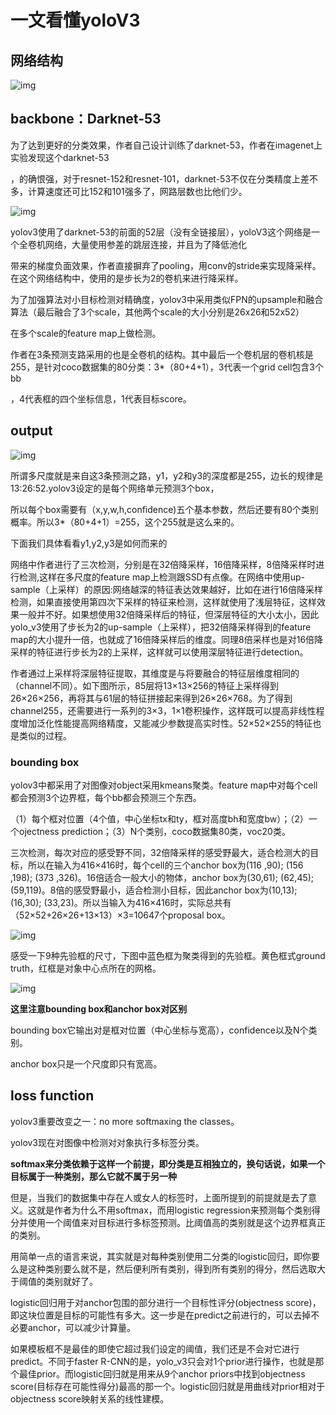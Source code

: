 #  一文看懂yoloV3



## 网络结构





![img](https://pic3.zhimg.com/80/v2-a3e299d2a9fb692d1f515e6eced25f1e_720w.jpg)



## backbone：Darknet-53



为了达到更好的分类效果，作者自己设计训练了darknet-53，作者在imagenet上实验发现这个darknet-53



，的确恨强，对于resnet-152和resnet-101，darknet-53不仅在分类精度上差不多，计算速度还可比152和101强多了，网路层数也比他们少。



![img](https://pic2.zhimg.com/80/v2-9e9659d398497bea3883f7cd35ffcfcc_720w.jpg)



yolov3使用了darknet-53的前面的52层（没有全链接层），yoloV3这个网络是一个全卷机网络，大量使用参差的跳层连接，并且为了降低池化

带来的梯度负面效果，作者直接摒弃了pooling，用conv的stride来实现降采样。在这个网络结构中，使用的是步长为2的卷机来进行降采样。

为了加强算法对小目标检测对精确度，yolov3中采用类似FPN的upsample和融合算法（最后融合了3个scale，其他两个scale的大小分别是26x26和52x52）

在多个scale的feature map上做检测。

作者在3条预测支路采用的也是全卷机的结构。其中最后一个卷机层的卷机核是255，是针对coco数据集的80分类：3*（80+4+1），3代表一个grid cell包含3个bb

，4代表框的四个坐标信息，1代表目标score。

## output 



![img](https://pic2.zhimg.com/80/v2-69a975386bd7bac590526297cde7670b_720w.jpg)



所谓多尺度就是来自这3条预测之路，y1，y2和y3的深度都是255，边长的规律是13:26:52.yolov3设定的是每个网络单元预测3个box，

所以每个box需要有（x,y,w,h,confidence)五个基本参数，然后还要有80个类别概率。所以3*（80+4+1）=255，这个255就是这么来的。

下面我们具体看看y1,y2,y3是如何而来的



网络中作者进行了三次检测，分别是在32倍降采样，16倍降采样，8倍降采样时进行检测,这样在多尺度的feature map上检测跟SSD有点像。在网络中使用up-sample（上采样）的原因:网络越深的特征表达效果越好，比如在进行16倍降采样检测，如果直接使用第四次下采样的特征来检测，这样就使用了浅层特征，这样效果一般并不好。如果想使用32倍降采样后的特征，但深层特征的大小太小，因此yolo_v3使用了步长为2的up-sample（上采样），把32倍降采样得到的feature map的大小提升一倍，也就成了16倍降采样后的维度。同理8倍采样也是对16倍降采样的特征进行步长为2的上采样，这样就可以使用深层特征进行detection。



作者通过上采样将深层特征提取，其维度是与将要融合的特征层维度相同的（channel不同）。如下图所示，85层将13×13×256的特征上采样得到26×26×256，再将其与61层的特征拼接起来得到26×26×768。为了得到channel255，还需要进行一系列的3×3，1×1卷积操作，这样既可以提高非线性程度增加泛化性能提高网络精度，又能减少参数提高实时性。52×52×255的特征也是类似的过程。

### bounding box

yolov3中都采用了对图像对object采用kmeans聚类。feature map中对每个cell都会预测3个边界框，每个bb都会预测三个东西。



（1）每个框对位置（4个值，中心坐标tx和ty，框对高度bh和宽度bw）；（2）一个ojectness prediction；（3）N个类别，coco数据集80类，voc20类。



三次检测，每次对应的感受野不同，32倍降采样的感受野最大，适合检测大的目标，所以在输入为416×416时，每个cell的三个anchor box为(116 ,90); (156 ,198); (373 ,326)。16倍适合一般大小的物体，anchor box为(30,61); (62,45); (59,119)。8倍的感受野最小，适合检测小目标，因此anchor box为(10,13); (16,30); (33,23)。所以当输入为416×416时，实际总共有（52×52+26×26+13×13）×3=10647个proposal box。



![img](https://pic3.zhimg.com/80/v2-a22e1e8c5a6a950fc554d19fb865f0c5_720w.png)



感受一下9种先验框的尺寸，下图中蓝色框为聚类得到的先验框。黄色框式ground truth，红框是对象中心点所在的网格。



![img](https://pic3.zhimg.com/80/v2-e83edd2c5b97195b62026c088662b0bd_720w.jpg)





**这里注意bounding box和anchor box对区别**



bounding box它输出对是框对位置（中心坐标与宽高），confidence以及N个类别。

anchor box只是一个尺度即只有宽高。

## loss function

yolov3重要改变之一：no more softmaxing the classes。

yolov3现在对图像中检测对对象执行多标签分类。

**softmax来分类依赖于这样一个前提，即分类是互相独立的，换句话说，如果一个目标属于一种类别，那么它就不属于另一种**

但是，当我们的数据集中存在人或女人的标签时，上面所提到的前提就是去了意义。这就是作者为什么不用softmax，而用logistic regression来预测每个类别得分并使用一个阈值来对目标进行多标签预测。比阈值高的类别就是这个边界框真正的类别。



用简单一点的语言来说，其实就是对每种类别使用二分类的logistic回归，即你要么是这种类别要么就不是，然后便利所有类别，得到所有类别的得分，然后选取大于阈值的类别就好了。



logistic回归用于对anchor包围的部分进行一个目标性评分(objectness score)，即这块位置是目标的可能性有多大。这一步是在predict之前进行的，可以去掉不必要anchor，可以减少计算量。



如果模板框不是最佳的即使它超过我们设定的阈值，我们还是不会对它进行predict。不同于faster R-CNN的是，yolo_v3只会对1个prior进行操作，也就是那个最佳prior。而logistic回归就是用来从9个anchor priors中找到objectness score(目标存在可能性得分)最高的那一个。logistic回归就是用曲线对prior相对于 objectness score映射关系的线性建模。